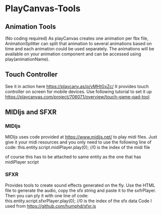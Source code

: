 # PlayCanvas-Tools

## Animation Tools
(No coding required)
As playCanvas creates one animation per fbx file, AnimationSplitter can split that animation to several animations based on time and each animation could be used separately.
The animations will be available on your animation component and can be accessed using play(animationName).

## Touch Controller
See it in action here https://playcanv.as/p/vMHtGxZc/
It provides touch controller on screen for mobile devices. Use following tutorial to set it up
https://playcanvas.com/project/706071/overview/touch-game-pad-tool

## MIDIjs and SFXR

### MIDIjs
MIDIjs uses code provided at https://www.midijs.net/ to play midi files. Just give it your midi resources and you only need to use the following line of code:
this.entity.script.midiPlayer.play(0); //0 is the index of the midi file

of course this has to be attached to same entity as the one that has midiPlayer script

### SFXR
Provides tools to create sound effects generated on the fly. Use the HTML file to generate the audio, copy the sfx string and paste it to the sxfrPlayer. Then you can ply it with one line of code:
this.entity.script.sfxrPlayer.play(0); //0 is the index of the sfx data
Code I used from https://github.com/humphd/sfxr.js
